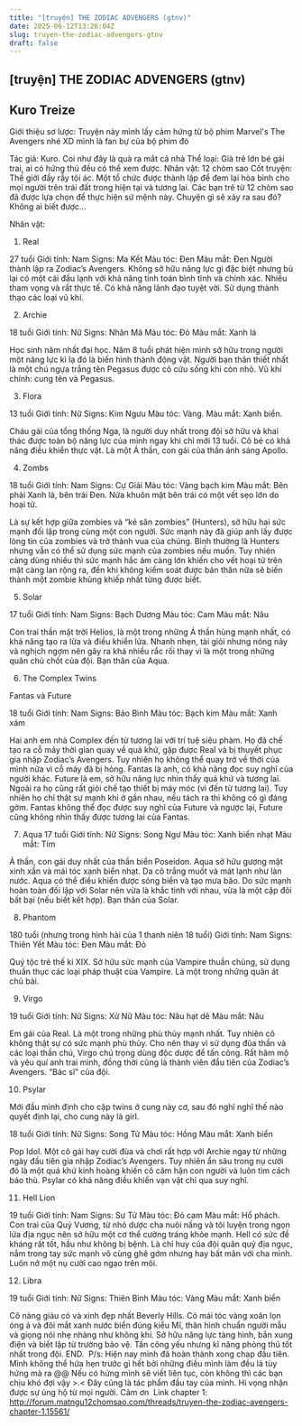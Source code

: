 ```yaml
---
title: "[truyện] THE ZODIAC ADVENGERS (gtnv)"
date: 2025-06-12T13:26:04Z
slug: truyen-the-zodiac-advengers-gtnv
draft: false
---
```


## [truyện] THE ZODIAC ADVENGERS (gtnv)

## Kuro Treize

Giới thiệu sơ lược: Truyện này mình lấy cảm hứng từ bộ phim Marvel's The Avengers nhé XD mình là fan bự của bộ phim đó 
 
 
Tác giả: Kuro. Coi như đây là quà ra mắt cả nhà 
Thể loại: Già trẻ lớn bé gái trai, ai có hứng thú đều có thể xem được.
Nhân vật: 12 chòm sao 
Cốt truyện: Thế giới đầy rẫy tội ác. Một tổ chức được thành lập để đem lại hòa bình cho mọi người trên trái đất trong hiện tại và tương lai. Các bạn trẻ từ 12 chòm sao đã được lựa chọn để thực hiện sứ mệnh này. Chuyện gì sẽ xảy ra sau đó? Không ai biết được... 
 
 
Nhân vật:
 
 
1. Real
 
27 tuổi
Giới tính: Nam
Signs: Ma Kết
Màu tóc: Đen Màu mắt: Đen
Người thành lập ra Zodiac’s Avengers. Không sở hữu năng lực gì đặc biệt nhưng bù lại có một cái đầu lạnh với khả năng tính toán bình tĩnh và chính xác. Nhiều tham vọng và rất thực tế. Có khả năng lãnh đạo tuyệt vời. Sử dụng thành thạo các loại vũ khí.
 
2. Archie
 
18 tuổi
Giới tính: Nữ
Signs: Nhân Mã
Màu tóc: Đỏ Màu mắt: Xanh lá
 
Học sinh năm nhất đại học. Năm 8 tuổi phát hiện mình sở hữu trong người một năng lực kì lạ đó là biến hình thành động vật. Người bạn thân thiết nhất là một chú ngựa trắng tên Pegasus được cô cứu sống khi còn nhỏ. Vũ khí chính: cung tên và Pegasus.
 
3. Flora
 
13 tuổi
Giới tính: Nữ
Signs: Kim Ngưu
Màu tóc: Vàng. Màu mắt: Xanh biển.
 
Cháu gái của tổng thống Nga, là người duy nhất trong đội sở hữu và khai thác được toàn bộ năng lực của mình ngay khi chỉ mới 13 tuổi. Cô bé có khả năng điều khiển thực vật. Là một Á thần, con gái của thần ánh sáng Apollo.
 
4. Zombs
 
18 tuổi
Giới tính: Nam
Signs: Cự Giải
Màu tóc: Vàng bạch kim Màu mắt: Bên phải Xanh lá, bên trái Đen. Nửa khuôn mặt bên trái có một vết sẹo lớn do hoại tử.
 
Là sự kết hợp giữa zombies và “kẻ săn zombies” (Hunters), sở hữu hai sức mạnh đối lập trong cùng một con người. Sức mạnh này đã giúp anh lấy được lòng tin của zombies và trở thành vua của chúng. Bình thường là Hunters nhưng vẫn có thể sử dụng sức mạnh của zombies nếu muốn. Tuy nhiên càng dùng nhiều thì sức mạnh hắc ám càng lớn khiến cho vết hoại tử trên mặt càng lan rộng ra, đến khi không kiểm soát được bản thân nữa sẽ biến thành một zombie khủng khiếp nhất từng được biết.
 
5. Solar
 
17 tuổi
Giới tính: Nam
Signs: Bạch Dương
Màu tóc: Cam Màu mắt: Nâu
 
Con trai thần mặt trời Helios, là một trong những Á thần hùng mạnh nhất, có khả năng tạo ra lửa và điều khiển lửa. Nhanh nhẹn, tài giỏi nhưng nóng nảy và nghịch ngợm nên gây ra khá nhiều rắc rối thay vì là một trong những quân chủ chốt của đội. Bạn thân của Aqua.
 
6. The Complex Twins
 
 Fantas và Future
 
18 tuổi
Giới tính: Nam
Signs: Bảo Bình
Màu tóc: Bạch kim Màu mắt: Xanh xám
 
Hai anh em nhà Complex đến từ tương lai với trí tuệ siêu phàm. Họ đã chế tạo ra cỗ máy thời gian quay về quá khứ, gặp được Real và bị thuyết phục gia nhập Zodiac’s Avengers. Tuy nhiên họ không thể quay trở về thời của mình nữa vì cỗ máy đã bị hỏng. Fantas là anh, có khả năng đọc suy nghĩ của người khác. Future là em, sở hữu năng lực nhìn thấy quá khứ và tương lai. Ngoài ra họ cũng rất giỏi chế tạo thiết bị máy móc (vì đến từ tương lai). Tuy nhiên họ chỉ thật sự mạnh khi ở gần nhau, nếu tách ra thì không có gì đáng gờm. Fantas không thể đọc được suy nghĩ của Future và ngược lại, Future cũng không nhìn thấy được tương lai của Fantas.
 
7. Aqua
17 tuổi
Giới tính: Nữ
Signs: Song Ngư
Màu tóc: Xanh biển nhạt Màu mắt: Tím
 
Á thần, con gái duy nhất của thần biển Poseidon. Aqua sở hữu gương mặt xinh xắn và mái tóc xanh biển nhạt. Da cô trắng muốt và mát lạnh như làn nước. Aqua có thể điều khiển được sóng biển và tạo mưa bão. Do sức mạnh hoàn toàn đối lập với Solar nên vừa là khắc tinh với nhau, vừa là một cặp đôi bất bại (nếu biết kết hợp). Bạn thân của Solar.
 
8. Phantom
 
180 tuổi (nhưng trong hình hài của 1 thanh niên 18 tuổi)
Giới tính: Nam
Signs: Thiên Yết
Màu tóc: Đen Màu mắt: Đỏ
 
Quý tộc trẻ thế kỉ XIX. Sở hữu sức mạnh của Vampire thuần chủng, sử dụng thuần thục các loại pháp thuật của Vampire. Là một trong những quân át chủ bài.
 
9. Virgo
 
19 tuổi
Giới tính: Nữ
Signs: Xử Nữ
Màu tóc: Nâu hạt dẻ Màu mắt: Nâu
 
Em gái của Real. Là một trong những phù thủy mạnh nhất. Tuy nhiên cô không thật sự có sức mạnh phù thủy. Cho nên thay vì sử dụng đũa thần và các loại thần chú, Virgo chú trọng dùng độc dược để tấn công. Rất hâm mộ và yêu quí anh trai mình, đồng thời cũng là thành viên đầu tiên của Zodiac’s Avengers. “Bác sĩ” của đội.
 
10. Psylar
 
Mới đầu mình định cho cặp twins ở cung này cơ, sau đó nghĩ nghĩ thế nào quyết định lại, cho cung này là girl.
 
18 tuổi
Giới tính: Nữ
Signs: Song Tử
Màu tóc: Hồng Màu mắt: Xanh biển
 
Pop Idol. Một cô gái hay cười đùa và chơi rất hợp với Archie ngay từ những ngày đầu tiên gia nhập Zodiac’s Avengers. Tuy nhiên ẩn sâu trong nụ cười đó là một quá khứ kinh hoàng khiến cô căm hận con người và luôn tìm cách báo thù. Psylar có khả năng điều khiển vạn vật chỉ qua suy nghĩ.
 
11. Hell Lion
 
19 tuổi
Giới tính: Nam
Signs: Sư Tử
Màu tóc: Đỏ cam Màu mắt: Hổ phách.
Con trai của Quỷ Vương, từ nhỏ dược cha nuôi nấng và tôi luyện trong ngọn lửa địa ngục nên sở hữu một cơ thể cường tráng khỏe mạnh. Hell có sức đề kháng rất tốt, hầu như không bị bệnh. Là chỉ huy của đội quân quỷ địa ngục, nắm trong tay sức mạnh vô cùng ghê gớm nhưng hay bất mãn với cha mình. Luôn nở một nụ cười cao ngạo trên môi.
 
12. Libra
 
19 tuổi
Giới tính: Nữ
Signs: Thiên Bình
Màu tóc: Vàng Màu mắt: Xanh biển
 
Cô nàng giàu có và xinh đẹp nhất Beverly Hills. Có mái tóc vàng xoăn lọn óng ả và đôi mắt xanh nước biển đúng kiểu Mĩ, thân hình chuẩn người mẫu và giọng nói nhẹ nhàng như không khí. Sở hữu năng lực tàng hình, bắn xung điện và biết lập từ trường bảo vệ. Tấn công yếu nhưng kĩ năng phòng thủ tốt nhất trong đội. 
 ​END.​ ​ ​P/s: Hiện nay mình đã hoàn thành xong chap đầu tiên. Mình không thể hứa hẹn trước gì hết bởi những điều mình làm đều là tùy hứng mà ra @@ Nếu có hứng mình sẽ viết liên tục, còn không thì các bạn chịu khó đợi vậy >.< Đây cũng là tác phẩm đầu tay của mình. Hi vọng nhận được sự ủng hộ từ mọi người. Cảm ơn ​ ​Link chapter 1: http://forum.matngu12chomsao.com/threads/truyen-the-zodiac-avengers-chapter-1.15561/